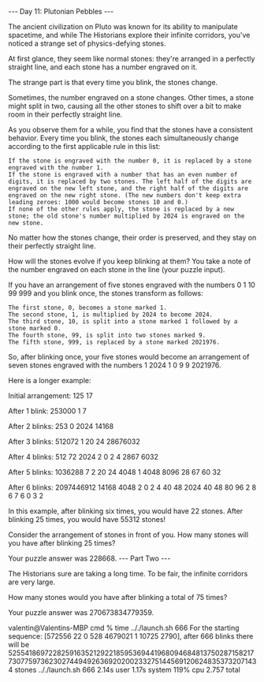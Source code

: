 --- Day 11: Plutonian Pebbles ---

The ancient civilization on Pluto was known for its ability to manipulate spacetime, and while The Historians explore their infinite corridors, you've noticed a strange set of physics-defying stones.

At first glance, they seem like normal stones: they're arranged in a perfectly straight line, and each stone has a number engraved on it.

The strange part is that every time you blink, the stones change.

Sometimes, the number engraved on a stone changes. Other times, a stone might split in two, causing all the other stones to shift over a bit to make room in their perfectly straight line.

As you observe them for a while, you find that the stones have a consistent behavior. Every time you blink, the stones each simultaneously change according to the first applicable rule in this list:

    If the stone is engraved with the number 0, it is replaced by a stone engraved with the number 1.
    If the stone is engraved with a number that has an even number of digits, it is replaced by two stones. The left half of the digits are engraved on the new left stone, and the right half of the digits are engraved on the new right stone. (The new numbers don't keep extra leading zeroes: 1000 would become stones 10 and 0.)
    If none of the other rules apply, the stone is replaced by a new stone; the old stone's number multiplied by 2024 is engraved on the new stone.

No matter how the stones change, their order is preserved, and they stay on their perfectly straight line.

How will the stones evolve if you keep blinking at them? You take a note of the number engraved on each stone in the line (your puzzle input).

If you have an arrangement of five stones engraved with the numbers 0 1 10 99 999 and you blink once, the stones transform as follows:

    The first stone, 0, becomes a stone marked 1.
    The second stone, 1, is multiplied by 2024 to become 2024.
    The third stone, 10, is split into a stone marked 1 followed by a stone marked 0.
    The fourth stone, 99, is split into two stones marked 9.
    The fifth stone, 999, is replaced by a stone marked 2021976.

So, after blinking once, your five stones would become an arrangement of seven stones engraved with the numbers 1 2024 1 0 9 9 2021976.

Here is a longer example:

Initial arrangement:
125 17

After 1 blink:
253000 1 7

After 2 blinks:
253 0 2024 14168

After 3 blinks:
512072 1 20 24 28676032

After 4 blinks:
512 72 2024 2 0 2 4 2867 6032

After 5 blinks:
1036288 7 2 20 24 4048 1 4048 8096 28 67 60 32

After 6 blinks:
2097446912 14168 4048 2 0 2 4 40 48 2024 40 48 80 96 2 8 6 7 6 0 3 2

In this example, after blinking six times, you would have 22 stones. After blinking 25 times, you would have 55312 stones!

Consider the arrangement of stones in front of you. How many stones will you have after blinking 25 times?

Your puzzle answer was 228668.
--- Part Two ---

The Historians sure are taking a long time. To be fair, the infinite corridors are very large.

How many stones would you have after blinking a total of 75 times?

Your puzzle answer was 270673834779359.

valentin@Valentins-MBP cmd % time .././launch.sh 666
For the starting sequence: [572556 22 0 528 4679021 1 10725 2790], after 666 blinks there will be 52554186972282591635212922185953694419680946848137502871582177307759736230274494926369202002332751445691206248353732071434 stones
.././launch.sh 666  2.14s user 1.17s system 119% cpu 2.757 total